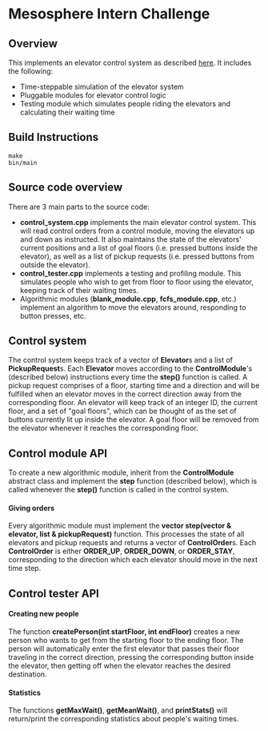 Mesosphere Intern Challenge
===========================

## Overview

This implements an elevator control system as described [here](https://mesosphere.com/jobs/challenges/intern/index.html). It includes the following:

* Time-steppable simulation of the elevator system
* Pluggable modules for elevator control logic
* Testing module which simulates people riding the elevators and calculating their waiting time

## Build Instructions
```
make
bin/main
```

## Source code overview

There are 3 main parts to the source code:
* **control_system.cpp** implements the main elevator control system. This will read control orders from a control module, moving the elevators up and down as instructed. It also maintains the state of the elevators' current positions and a list of goal floors (i.e. pressed buttons inside the elevator), as well as a list of pickup requests (i.e. pressed buttons from outside the elevator).
* **control_tester.cpp** implements a testing and profiling module. This simulates people who wish to get from floor to floor using the elevator, keeping track of their waiting times.
* Algorithmic modules (**blank_module.cpp**, **fcfs_module.cpp**, etc.) implement an algorithm to move the elevators around, responding to button presses, etc.

## Control system
The control system keeps track of a vector of **Elevator**s and a list of **PickupRequest**s. Each **Elevator** moves according to the **ControlModule**'s (described below) instructions every time the **step()** function is called. A pickup request comprises of a floor, starting time and a direction and will be fulfilled when an elevator moves in the correct direction away from the corresponding floor. An elevator will keep track of an integer ID, the current floor, and a set of "goal floors", which can be thought of as the set of buttons currently lit up inside the elevator. A goal floor will be removed from the elevator whenever it reaches the corresponding floor.

## Control module API
To create a new algorithmic module, inherit from the **ControlModule** abstract class and implement the **step** function (described below), which is called whenever the **step()** function is called in the control system.

#### Giving orders
Every algorithmic module must implement the **vector<ControlOrder> step(vector<Elevators> & elevator, list<PickupRequest> & pickupRequest)** function. This processes the state of all elevators and pickup requests and returns a vector of **ControlOrder**s. Each **ControlOrder** is either **ORDER_UP**, **ORDER_DOWN**, or **ORDER_STAY**, corresponding to the direction which each elevator should move in the next time step.

## Control tester API

#### Creating new people
The function **createPerson(int startFloor, int endFloor)** creates a new person who wants to get from the starting floor to the ending floor. The person will automatically enter the first elevator that passes their floor traveling in the correct direction, pressing the corresponding button inside the elevator, then getting off when the elevator reaches the desired destination.

#### Statistics
The functions **getMaxWait()**, **getMeanWait()**, and **printStats()** will return/print the corresponding statistics about people's waiting times.
